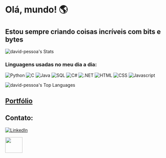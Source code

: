 # Olá, mundo! 🌎
## Estou sempre criando coisas incríveis com bits e bytes
![david-pessoa's Stats](https://github-readme-stats.vercel.app/api?username=david-pessoa&theme=react&show_icons=true&hide_border=false&count_private=true)
<!--![david-pessoa's Streak](https://github-readme-streak-stats.herokuapp.com/?user=david-pessoa&theme=react&hide_border=false) -->

### Linguagens usadas no meu dia a dia:
![Python](https://img.shields.io/badge/Python-3776AB?style=for-the-badge&logo=python&logoColor=white)
![C](https://img.shields.io/badge/C-00599C?style=for-the-badge&logo=c&logoColor=white)
![Java](https://img.shields.io/badge/Java-ED8B00?style=for-the-badge&logo=openjdk&logoColor=white)
![SQL](https://img.shields.io/badge/SQLite-07405E?style=for-the-badge&logo=sqlite&logoColor=white)
![C#](https://img.shields.io/badge/C%23-239120?style=for-the-badge&logo=c-sharp&logoColor=white)
![.NET](https://img.shields.io/badge/.NET-5C2D91?style=for-the-badge&logo=.net&logoColor=white)
![HTML](https://img.shields.io/badge/HTML-239120?style=for-the-badge&logo=html5&logoColor=white)
![CSS](https://img.shields.io/badge/CSS-239120?&style=for-the-badge&logo=css3&logoColor=white)
![Javascript](https://img.shields.io/badge/JavaScript-F7DF1E?style=for-the-badge&logo=javascript&logoColor=black)


![david-pessoa's Top Languages](https://github-readme-stats.vercel.app/api/top-langs/?username=david-pessoa&theme=react&show_icons=true&hide_border=false&layout=compact)

## [Portfólio](https://pessoadvlbp.wixsite.com/website)

## Contato:
[![LinkedIn](	https://img.shields.io/badge/LinkedIn-0077B5?style=for-the-badge&logo=linkedin&logoColor=white)](https://www.linkedin.com/in/dassoa-510302200vid-pe/)
<div class="container">
  <a href="mailto:davidpessoa.profissional@gmail.com"><img src="https://github.com/user-attachments/assets/fcd68cbe-998d-472a-9443-62747e82fa4e" width="55" height="50" /></a>
</div>

